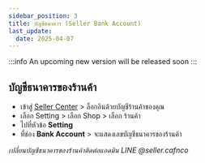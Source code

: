 ```yaml
---
sidebar_position: 3
title: บัญชีธนาคาร (Seller Bank Account)
last_update:
  date: 2025-04-07
---
```



:::info
An upcoming new version will be released soon
:::

## บัญชีธนาคารของร้านค้า

- เข้าสู่ [Seller Center]( https://seller.cafn.co) > ล็อกอินด้วยบัญชีร้านค้าของคุณ 
- เลือก Setting > เลือก Shop > เลือก ร้านค้า
- ไปที่หัวข้อ **Setting**
- ที่ช่อง **Bank Account** > จะแสดงเลขบัญชีธนาคารของร้านค้า 

*เปลี่ยนบัญชีธนาคารของร้านค้าติดต่อแอดมิน LINE @seller.cafnco* 

